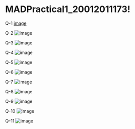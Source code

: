 # MADPractical1_20012011173!
Q-1
[image](https://user-images.githubusercontent.com/111722484/186213071-ac70bdfa-f0c6-4f65-96b6-4d1aeb7fe99c.png)

Q-2
![image](https://user-images.githubusercontent.com/111722484/186214300-4a5b55a4-7f99-44c3-95d3-f6376e050d74.png)

Q-3
![image](https://user-images.githubusercontent.com/111722484/186215184-3bc3d1e8-9352-405b-8bdd-710cf037e852.png)

Q-4
![image](https://user-images.githubusercontent.com/111722484/186216048-91c5d235-4867-4d11-9c6e-4b867e5c1748.png)

Q-5
![image](https://user-images.githubusercontent.com/111722484/186216915-4208c72c-9887-420b-8bb3-838468db2b40.png)

Q-6
![image](https://user-images.githubusercontent.com/111722484/186217701-a35bf053-7d3e-47a6-a3f0-933d624163f1.png)
  
 Q-7
 ![image](https://user-images.githubusercontent.com/111722484/186218297-c6c4a7e9-8006-44fb-852f-f746ea02dc64.png)

Q-8
![image](https://user-images.githubusercontent.com/111722484/186218869-85fe332d-1198-401a-a286-972052325c6d.png)

Q-9
![image](https://user-images.githubusercontent.com/111722484/186219668-2c44e6c0-136d-4c92-94ef-d3e39f85179a.png)

Q-10
![image](https://user-images.githubusercontent.com/111722484/186220064-12b293f8-add5-4b07-8189-52f89895ed4b.png)

Q-11
![image](https://user-images.githubusercontent.com/111722484/186220486-b2ed8d57-d7af-452c-9013-bee7f4f0be62.png)



